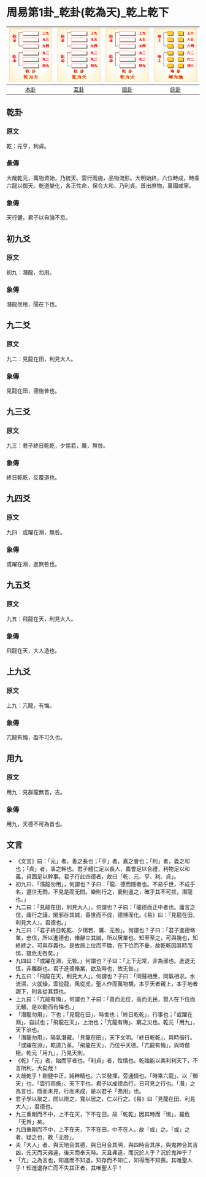 # 周易第1卦_乾卦(乾為天)_乾上乾下

| ![qian](/resources/64gua_qian.png) | ![qian](/resources/64gua_qian.png) | ![qian](/resources/64gua_qian.png) | ![kun](/resources/64gua_kun.png)    |
|:------:|:------:|:------:|:------:|
| [本卦](/10wings/xuguazhuan/01qian/) | [互卦](/10wings/xuguazhuan/01qian/) | [错卦](/10wings/xuguazhuan/01qian/) | [综卦](/10wings/xuguazhuan/02kun/) |

## 乾卦
### 原文
乾：元亨，利貞。
### 彖傳
大哉乾元，萬物資始，乃統天。雲行雨施，品物流形。大明始終，六位時成，時乘六龍以御天。乾道變化，各正性命，保合大和，乃利貞。首出庶物，萬國咸寧。
### 象傳
天行健，君子以自強不息。
## 初九爻
### 原文
初九：潛龍，勿用。
### 象傳
潛龍勿用，陽在下也。
## 九二爻
### 原文
九二：見龍在田，利見大人。
### 象傳
見龍在田，德施普也。
## 九三爻
### 原文
九三：君子終日乾乾，夕惕若，厲，無咎。
### 象傳
終日乾乾，反覆道也。
## 九四爻
### 原文
九四：或躍在淵，無咎。
### 象傳
或躍在淵，進無咎也。
## 九五爻
### 原文
九五：飛龍在天，利見大人。
### 象傳
飛龍在天，大人造也。
## 上九爻
### 原文
上九：亢龍，有悔。
### 象傳
亢龍有悔，盈不可久也。
## 用九
### 原文
用九：見群龍無首，吉。
### 象傳
用九，天德不可為首也。


## 文言
- 《文言》曰：「元」者，善之長也；「亨」者，嘉之會也；「利」者，義之和也；「貞」者，事之幹也。君子體仁足以長人，嘉會足以合禮，利物足以和義，貞固足以幹事。君子行此四德者，故曰「乾、元、亨、利、貞」。
- 初九曰、「潛龍勿用」，何謂也？子曰：「龍、德而隱者也。不易乎世，不成乎名，遯世无悶，不見是而无悶。樂則行之，憂則違之，確乎其不可拔，潛龍也。」
- 九二曰：「見龍在田，利見大人」，何謂也？子曰：「龍德而正中者也。庸言之信，庸行之謹，閑邪存其誠，善世而不伐，德博而化。《易》曰：『見龍在田，利見大人』，君德也。」
- 九三曰：「君子終日乾乾、夕惕若、厲、无咎」。何謂也？子曰：「君子進德脩業，忠信，所以進德也，脩辭立其誠，所以居業也。知至至之，可與幾也，知終終之，可與存義也。是故居上位而不驕，在下位而不憂，故乾乾因其時而惕，雖危无咎矣。」
- 九四曰：「或躍在淵，无咎。」何謂也？子曰：「上下无常，非為邪也。進退无恆，非離群也。君子進德脩業，欲及時也，故无咎。」
- 九五曰：「飛龍在天，利見大人」。何謂也？子曰：「同聲相應，同氣相求。水流濕，火就燥，雲從龍，風從虎，聖人作而萬物覩。本乎天者親上，本乎地者親下，則各從其類也。
- 上九曰：「亢龍有悔」，何謂也？子曰：「貴而无位，高而无民，賢人在下位而无輔，是以動而有悔也。」
- 「潛龍勿用」，下也；「見龍在田」，時舍也；「終日乾乾」，行事也；「或躍在淵」，自試也；「飛龍在天」，上治也；「亢龍有悔」、窮之災也。乾元「用九」，天下治也。
- 「潛龍勿用」，陽氣潛藏。「見龍在田」，天下文明。「終日乾乾」，與時偕行。「或躍在淵」，乾道乃革。「飛龍在天」，乃位乎天德。「亢龍有悔」，與時偕極。乾元「用九」，乃見天則。
- 《乾》「元」者，始而亨者也。「利貞」者，性情也。乾始能以美利利天下，不言所利，大矣哉！
- 大哉乾乎！剛健中正，純粹精也。六爻發揮，旁通情也。「時乘六龍」、以「御天」也，「雲行雨施」、天下平也。君子以成德為行，日可見之行也。「潛」之為言也，隱而未見，行而未成，是以君子「弗用」也。
- 君子學以聚之，問以辯之，寬以居之，仁以行之。《易》曰「見龍在田、利見大人」，君德也。
- 九三重剛而不中，上不在天，下不在田，故「乾乾」因其時而「惕」，雖危「无咎」矣。
- 九四重剛而不中，上不在天，下不在田，中不在人，故「或」之。「或」之者、疑之也，故「无咎」。
- 夫「大人」者、與天地合其德，與日月合其明，與四時合其序，與鬼神合其吉凶，先天而天弗違，後天而奉天時。天且弗違，而況於人乎？況於鬼神乎？
- 「亢」之為言也，知進而不知退，知存而不知亡，知得而不知喪。其唯聖人乎！知進退存亡而不失其正者，其唯聖人乎！